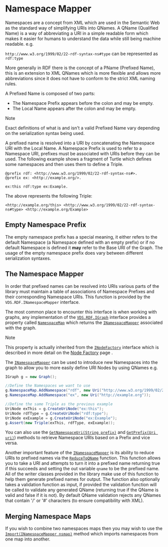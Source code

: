 # Namespace Mapper

Namespaces are a concept from XML which are used in the Semantic Web as the standard way of simplifying URIs into QNames. A QName (Qualified Name) is a way of abbreviating a URI in a simple readable form which makes it easier for humans to understand the data while still being machine readable. e.g.

`http://www.w3.org/1999/02/22-rdf-syntax-ns#type` can be represented as `rdf:type`

More generally in RDF there is the concept of a PName (Prefixed Name), this is an extension to XML QNames which is more flexible and allows more abbreviations since it does not have to conform to the strict XML naming rules.

A Prefixed Name is composed of two parts:

* The Namespace Prefix appears before the colon and may be empty.
* The Local Name appears after the colon and may be empty.

> [!NOTE]
> Exact definitions of what is and isn't a valid Prefixed Name vary depending on the serialization syntax being used.

A prefixed name is resolved into a URI by concatenating the Namespace URI with the Local Name. A Namespace Prefix is used to refer to a Namespace URI, prefixes must be associated with URIs before they can be used. The following example shows a fragment of Turtle which defines some namespaces and then uses them to define a Triple.

```
@prefix rdf: <http://www.w3.org/1999/02/22-rdf-syntax-ns#>.
@prefix ex: <http://example.org/>.

ex:this rdf:type ex:Example.
```

The above represents the following Triple:

```
<http://example.org/this> <http://www.w3.org/1999/02/22-rdf-syntax-ns#type> <http://example.org/Example>
```

## Empty Namespace Prefix

The empty namespace prefix has a special meaning, it either refers to the default Namespace (a Namespace defined with an empty prefix) or if no default Namespace is defined it **may** refer to the Base URI of the Graph.  The usage of the empty namespace prefix does vary between different serialization syntaxes.

## The Namespace Mapper

In order that prefixed names can be resolved into URIs various parts of the library must maintain a table of associations of Namespace Prefixes and their corresponding Namespace URIs. This function is provided by the `VDS.RDF.INamespaceMapper` interface.

The most common place to encounter this interface is when working with graphs, any implementation of the [`VDS.RDF.IGraph`](xref:VDS.RDF.IGraph) interface provides a property called [`NamespaceMap`](xref:VDS.RDF.INodeFactory.NamespaceMap) which returns the [`INamespaceMapper`](xref:VDS.RDF.INamespaceMapper) associated with the graph.

> [!NOTE]
> This property is actually inherited from the [`INodeFactory`](xref:VDS.RDF.INodeFactory) interface which is described in more detail on the [Node Factory](node_factory.md) page .

The [`INamespaceMapper`](xref:VDS.RDF.INamespaceMapper) can be used to introduce new Namespaces into the graph to allow you to more easily define URI Nodes by using QNames e.g.

```csharp
IGraph g = new Graph();

//Define the Namespaces we want to use
g.NamespaceMap.AddNamespace("rdf", new Uri("http://www.w3.org/1999/02/22-rdf-syntax-ns#"));
g.NamespaceMap.AddNamespace("ex", new Uri("http://example.org"));

//Define the same Triple as the previous example
UriNode exThis = g.CreateUriNode("ex:this");
UriNode rdfType = g.CreateUriNode("rdf:type");
UriNode exExample = g.CreateUriNode("ex:Example");
g.Assert(new Triple(exThis, rdfType, exExample));
```

You can also use the [`GetNamespaceUri(String prefix)`](xref:VDS.RDF.INamespaceMapper.GetNamespaceUri(System.String)) and [`GetPrefix(Uri uri)`](xref:VDS.RDF.INamespaceMapper.GetPrefix(System.Uri))) methods to retrieve Namespace URIs based on a Prefix and vice versa.

Another important feature of the [`INamespaceMapper`](xref:VDS.RDF.INamespaceMapper) is its ability to reduce URIs to prefixed names via the [`ReduceToQName`](xref:VDS.RDF.INamespaceMapper.ReduceToQName(System.String,System.String@,System.Func{System.String,System.Boolean})) function. This function allows you to take a URI and attempts to turn it into a prefixed name returning true if this succeeds and setting the out variable `qname` to be the prefixed name. All of the writer classes provided in the library make use of this function to help them generate prefixed names for output. The function also optionally takes a validation function as input, if provided the validation function will be called to validate any generated QName (returning true if the QName is valid and false if it is not). By default QName validation rejects any QNames that contain '/' or '#' characters (to ensure compatibility with XML).

## Merging Namespace Maps

If you wish to combine two namespaces maps then you may wish to use the [`Import(INamespaceMapper nsmap)`](xref:VDS.RDF.INamespaceMapper.Import(VDS.RDF.INamespaceMapper)) method which imports namespaces from one map into another.